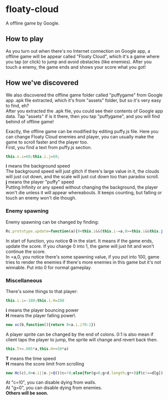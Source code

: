# floaty-cloud
A offline game by Google.

## How to play
As you turn out when there's no Internet connection on Google app, a offline game will be appear called "Floaty Cloud", which it's a game where you tap (or click) to jump and avoid obstacles (like enemies). After you touch a enemy, the game ends and shows your score what you got!

## How we've discovered
We also discovered the offline game folder called "puffygame" from Google app .apk file extracted, which it's from "assets" folder, but so it's very easy to find, eh?\
After you extracted the .apk file, you could see their contents of Google app data. Tap "assets" if is it there, then you tap "puffygame", and you will find behind of offline game!

Exactly, the offline game can be modified by editing puffy.js file. Here you can change Floaty Cloud enemies and player, you can usually make the game to scroll faster and the player too.\
First, you find a text from puffy.js section.
```javascript
this.o.i=60;this.i.j=60;
```
**i** means the background speed\
The background speed will just glitch if there's large value in it, the clouds will just cut down, and the scale will just cut down too than paradox scroll.\
**j** means the player "puffy" speed\
Putting Infinity or any speed without changing the background, the player won't die unless it will appear whereabouts. It keeps counting, but falling or touch an enemy won't die though.

### Enemy spawning
Enemy spawning can be changed by finding:
```javascript
Rc.prototype.update=function(a){0<this.i&&(this.i-=a,0>=this.i&&this.j())}
```
In start of function, you notice **0** in the start. It means if the game ends, update the score. If you change 0 into 1, the game will just hit and won't continue the score.\
In =a,0, you notice there's some spawning value, if you put into 100, game tries to render the enemies if there's more enemies in this game but it's not winnable. Put into 0 for normal gameplay.

### Miscellaneous
There's some things to that player:
```javascript
this.i.i=-180;this.i.H=288
```
**i** means the player bouncing power\
**H** means the player falling power\
```javascript
new xc(b,function(){return 0<a.i.i?0:1})
```
A player sprite can be changed by the end of colons. 0:1 is also mean if client taps the player to jump, the sprite will change and revert back then.
```javascript
this.T+=.005*a,this.H+=50*a)
```
**T** means the time speed\
**H** means the score limit from scrolling
```javascript
new Hc(c),0>e.i||e.j>Q())c=!0;else{for(g=0;g<d.length;g++)if(c!==d[g])
```
At "c=!0", you can disable dying from walls.\
At "g=0", you can disable dying from enemies.\
**Others will be soon.**
